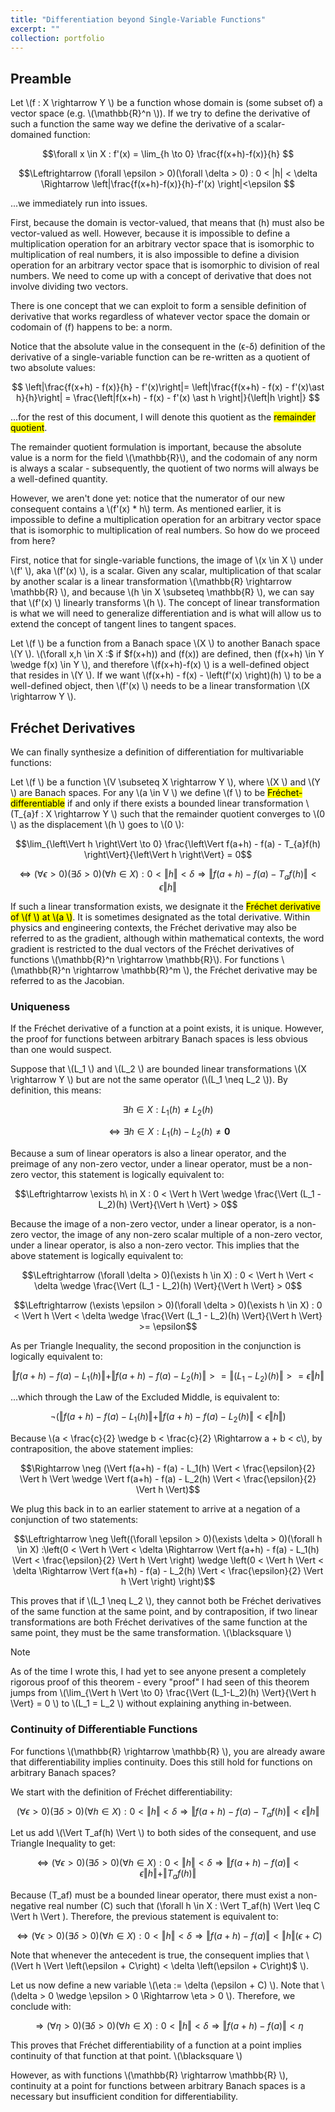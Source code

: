 ```yaml
---
title: "Differentiation beyond Single-Variable Functions"
excerpt: ""
collection: portfolio
---
```


## Preamble

Let \\(f : X \rightarrow Y \\) be a function whose domain is (some subset of) a vector space (e.g. \\(\mathbb{R}^n \\)). If we try to define the derivative of such a function the same way we define the derivative of a scalar-domained function:

$$\forall x \in X : f'(x) = \lim_{h \to 0} \frac{f(x+h)-f(x)}{h} $$

$$\Leftrightarrow (\forall \epsilon > 0)(\forall \delta > 0) : 0 < |h| < \delta \Rightarrow \left|\frac{f(x+h)-f(x)}{h}-f'(x) \right|<\epsilon $$

...we immediately run into issues.

First, because the domain is vector-valued, that means that \(h\) must also be vector-valued as well. However, because it is impossible to define a multiplication operation for an arbitrary vector space that is isomorphic to multiplication of real numbers, it is also impossible to define a division operation for an arbitrary vector space that is isomorphic to division of real numbers. We need to come up with a concept of derivative that does not involve dividing two vectors.

There is one concept that we can exploit to form a sensible definition of derivative that works regardless of whatever vector space the domain or codomain of \(f\) happens to be: a norm.

Notice that the absolute value in the consequent in the \(ϵ-δ\) definition of the derivative of a single-variable function can be re-written as a quotient of two absolute values:

$$ \left|\frac{f(x+h) - f(x)}{h} - f'(x)\right|= \left|\frac{f(x+h) - f(x) - f'(x)\ast h}{h}\right| = \frac{\left|f(x+h) - f(x) - f'(x) \ast h \right|}{\left|h \right|} $$

...for the rest of this document, I will denote this quotient as the <mark>remainder quotient</mark>.

The remainder quotient formulation is important, because the absolute value is a norm for the field \\(\mathbb{R}\\), and the codomain of any norm is always a scalar - subsequently, the quotient of two norms will always be a well-defined quantity.

However, we aren't done yet: notice that the numerator of our new consequent contains a \\(f'(x) * h\\) term. As mentioned earlier, it is impossible to define a multiplication operation for an arbitrary vector space that is isomorphic to multiplication of real numbers. So how do we proceed from here?

First, notice that for single-variable functions, the image of \\(x \in X \\) under \\(f' \\), aka \\(f'(x) \\), is a scalar. Given any scalar, multiplication of that scalar by another scalar is a linear transformation \\(\mathbb{R} \rightarrow \mathbb{R} \\), and because \\(h \in X \subseteq \mathbb{R} \\), we can say that \\(f'(x) \\) linearly transforms \\(h \\). The concept of linear transformation is what we will need to generalize differentiation and is what will allow us to extend the concept of tangent lines to tangent spaces.

Let \\(f \\) be a function from a Banach space \\(X \\) to another Banach space \\(Y \\). \\(\forall x,h \in X :$ if $f(x+h)\) and \(f(x)\) are defined, then \(f(x+h) \in Y \wedge f(x) \in Y \\), and therefore \\(f(x+h)-f(x) \\) is a well-defined object that resides in \\(Y \\). If we want \\(f(x+h) - f(x) - \left(f'(x) \right)(h) \\) to be a well-defined object, then \\(f'(x) \\) needs to be a linear transformation \\(X \rightarrow Y \\).


## Fréchet Derivatives

We can finally synthesize a definition of differentiation for multivariable functions:

Let \\(f \\) be a function \\(V \subseteq X \rightarrow Y \\), where \\(X \\) and \\(Y \\) are Banach spaces. For any \\(a \in V \\) we define \\(f \\) to be <mark>Fréchet-differentiable</mark> if and only if there exists a bounded linear transformation \\(T_{a}f : X \rightarrow Y \\) such that the remainder quotient converges to \\(0 \\) as the displacement \\(h \\) goes to \\(0 \\):

$$\lim_{\left\Vert h \right\Vert \to 0} \frac{\left\Vert f(a+h) - f(a) - T_{a}f(h) \right\Vert}{\left\Vert h \right\Vert} = 0$$

$$\Leftrightarrow (\forall \epsilon > 0)(\exists \delta > 0)(\forall h \in X) : 0 < \Vert h \Vert < \delta \Rightarrow \Vert f(a+h) - f(a) - T_af(h) \Vert < \epsilon \Vert h \Vert $$

If such a linear transformation exists, we designate it the <mark>Fréchet derivative of \\(f \\) at \\(a \\)</mark>. It is sometimes designated as the total derivative. Within physics and engineering contexts, the Fréchet derivative may also be referred to as the gradient, although within mathematical contexts, the word gradient is restricted to the dual vectors of the Fréchet derivatives of functions \\(\mathbb{R}^n \rightarrow \mathbb{R}\\). For functions \\(\mathbb{R}^n \rightarrow \mathbb{R}^m \\), the Fréchet derivative may be referred to as the Jacobian.

### Uniqueness

If the Fréchet derivative of a function at a point exists, it is unique. However, the proof for functions between arbitrary Banach spaces is less obvious than one would suspect.

Suppose that \\(L_1 \\) and \\(L_2 \\) are bounded linear transformations \\(X \rightarrow Y \\) but are not the same operator (\\(L_1 \neq L_2 \\)). By definition, this means:

$$\exists h \in X : L_1(h) \neq L_2(h) $$

$$\Leftrightarrow \exists h \in X : L_1(h) - L_2(h) \neq \mathbf{0}$$

Because a sum of linear operators is also a linear operator, and the preimage of any non-zero vector, under a linear operator, must be a non-zero vector, this statement is logically equivalent to:

$$\Leftrightarrow \exists h\ in X : 0 < \Vert h \Vert \wedge \frac{\Vert (L_1 - L_2)(h) \Vert}{\Vert h \Vert} > 0$$

Because the image of a non-zero vector, under a linear operator, is a non-zero vector, the image of any non-zero scalar multiple of a non-zero vector, under a linear operator, is also a non-zero vector. This implies that the above statement is logically equivalent to:

$$\Leftrightarrow (\forall \delta > 0)(\exists h \in X) : 0 < \Vert h \Vert < \delta \wedge \frac{\Vert (L_1 - L_2)(h) \Vert}{\Vert h \Vert} > 0$$

$$\Leftrightarrow (\exists \epsilon > 0)(\forall \delta > 0)(\exists h \in X) : 0 < \Vert h \Vert < \delta \wedge \frac{\Vert (L_1 - L_2)(h) \Vert}{\Vert h \Vert} >= \epsilon$$

As per Triangle Inequality, the second proposition in the conjunction is logically equivalent to:

$$\Vert f(a+h) - f(a) - L_1(h) \Vert + \Vert f(a+h) - f(a) - L_2(h) \Vert >= \Vert (L_1 - L_2)(h) \Vert >= \epsilon \Vert h \Vert$$

...which through the Law of the Excluded Middle, is equivalent to:

$$\neg (\Vert f(a+h) - f(a) - L_1(h) \Vert + \Vert f(a+h) - f(a) - L_2(h) \Vert < \epsilon \Vert h \Vert)$$

Because \\(a < \frac{c}{2} \wedge b < \frac{c}{2} \Rightarrow a + b < c\\), by contraposition, the above statement implies:

$$\Rightarrow \neg (\Vert f(a+h) - f(a) - L_1(h) \Vert < \frac{\epsilon}{2} \Vert h \Vert \wedge \Vert f(a+h) - f(a) - L_2(h) \Vert < \frac{\epsilon}{2} \Vert h \Vert)$$

We plug this back in to an earlier statement to arrive at a negation of a conjunction of two statements:

$$\Leftrightarrow \neg \left((\forall \epsilon > 0)(\exists \delta > 0)(\forall h \in X) :\left(0 < \Vert h \Vert < \delta \Rightarrow \Vert f(a+h) - f(a) - L_1(h) \Vert < \frac{\epsilon}{2} \Vert h \Vert \right) \wedge \left(0 < \Vert h \Vert < \delta \Rightarrow \Vert f(a+h) - f(a) - L_2(h) \Vert < \frac{\epsilon}{2} \Vert h \Vert \right) \right)$$

This proves that if \\(L_1 \neq L_2 \\), they cannot both be Fréchet derivatives of the same function at the same point, and by contraposition, if two linear transformations are both Fréchet derivatives of the same function at the same point, they must be the same transformation. \\(\blacksquare \\)

> [!NOTE]
> As of the time I wrote this, I had yet to see anyone present a completely rigorous proof of this theorem - every "proof" I had seen of this theorem jumps from \\(\lim_{\Vert h \Vert \to 0} \frac{\Vert (L_1-L_2)(h) \Vert}{\Vert h \Vert} = 0 \\) to \\(L_1 = L_2 \\) without explaining anything in-between.

### Continuity of Differentiable Functions
For functions \\(\mathbb{R} \rightarrow \mathbb{R} \\), you are already aware that differentiability implies continuity. Does this still hold for functions on arbitrary Banach spaces?

We start with the definition of Fréchet differentiability:

$$(\forall \epsilon > 0)(\exists \delta > 0)(\forall h \in X) : 0 < \Vert h \Vert < \delta \Rightarrow \Vert f(a+h) - f(a) -T_af(h) \Vert < \epsilon \Vert h \Vert$$

Let us add \\(\Vert T_af(h) \Vert \\) to both sides of the consequent, and use Triangle Inequality to get:

$$\Leftrightarrow (\forall \epsilon > 0)(\exists \delta > 0)(\forall h \in X) : 0 < \Vert h \Vert < \delta \Rightarrow \Vert f(a+h) - f(a) \Vert < \epsilon \Vert h \Vert + \Vert T_af(h) \Vert$$

Because \(T_af\) must be a bounded linear operator, there must exist a non-negative real number \(C\) such that \(\forall h \in X : \Vert T_af(h) \Vert \leq  C \Vert h \Vert \). Therefore, the previous statement is equivalent to:

$$\Leftrightarrow (\forall \epsilon > 0)(\exists \delta > 0)(\forall h \in X) : 0 < \Vert h \Vert < \delta \Rightarrow \Vert f(a+h) - f(a) \Vert < \Vert h \Vert \left(\epsilon + C\right) $$

Note that whenever the antecedent is true, the consequent implies that \\(\Vert h \Vert \left(\epsilon + C\right) < \delta \left(\epsilon + C\right)$ \\).

Let us now define a new variable \\(\eta := \delta (\epsilon + C) \\). Note that \\(\delta > 0 \wedge \epsilon > 0 \Rightarrow \eta > 0 \\). Therefore, we conclude with:

$$\Rightarrow (\forall \eta > 0)(\exists \delta > 0)(\forall h \in X) : 0 < \Vert h \Vert < \delta \Rightarrow \Vert f(a+h)-f(a) \Vert < \eta$$

This proves that Fréchet differentiability of a function at a point implies continuity of that function at that point. \\(\blacksquare \\)

However, as with functions \\(\mathbb{R} \rightarrow \mathbb{R} \\), continuity at a point for functions between arbitrary Banach spaces is a necessary but insufficient condition for differentiability.

